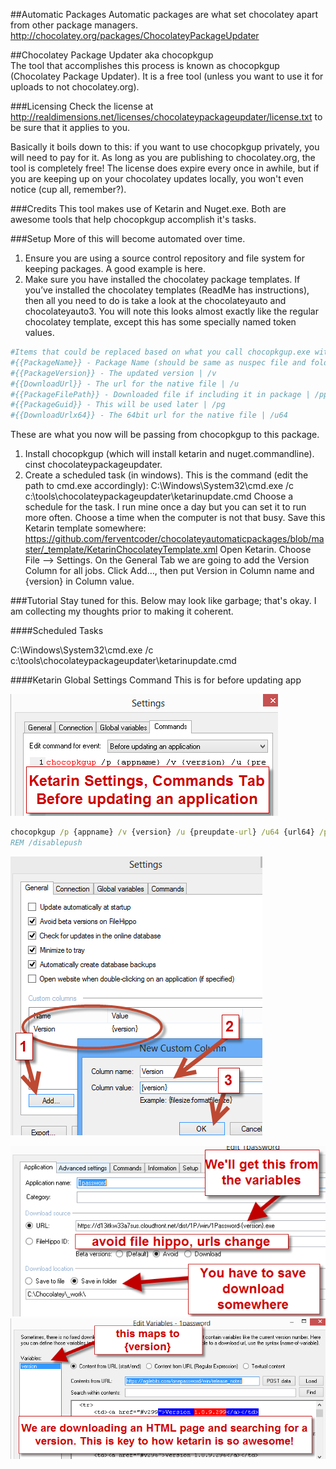 ##Automatic Packages
Automatic packages are what set chocolatey apart from other package managers. 
http://chocolatey.org/packages/ChocolateyPackageUpdater  
  
##Chocolatey Package Updater aka chocopkgup  
The tool that accomplishes this process is known as chocopkgup (Chocolatey Package Updater). It is a free tool (unless you want to use it for uploads to not chocolatey.org).  
  
###Licensing
Check the license at http://realdimensions.net/licenses/chocolateypackageupdater/license.txt to be sure that it applies to you.  
  
Basically it boils down to this: if you want to use chocopkgup privately, you will need to pay for it. As long as you are publishing to chocolatey.org, the tool is completely free! The license does expire every once in awhile, but if you are keeping up on your chocolatey updates locally, you won't even notice (cup all, remember?).  
  
###Credits
This tool makes use of Ketarin and Nuget.exe. Both are awesome tools that help chocopkgup accomplish it's tasks.  
  
###Setup
More of this will become automated over time.  
  
1. Ensure you are using a source control repository and file system for keeping packages. A good example is here. 
1. Make sure you have installed the chocolatey package templates. If you’ve installed the chocolatey templates (ReadMe has instructions), then all you need to do is take a look at the chocolateyauto and chocolateyauto3. You will note this looks almost exactly like the regular chocolatey template, except this has some specially named token values. 
  
```powershell 
#Items that could be replaced based on what you call chocopkgup.exe with
#{{PackageName}} - Package Name (should be same as nuspec file and folder) |/p
#{{PackageVersion}} - The updated version | /v
#{{DownloadUrl}} - The url for the native file | /u
#{{PackageFilePath}} - Downloaded file if including it in package | /pp
#{{PackageGuid}} - This will be used later | /pg
#{{DownloadUrlx64}} - The 64bit url for the native file | /u64
```
  
 These are what you now will be passing from chocopkgup to this package. 

1. Install chocopkgup (which will install ketarin and nuget.commandline). cinst chocolateypackageupdater. 
1. Create a scheduled task (in windows). This is the command (edit the path to cmd.exe accordingly): C:\Windows\System32\cmd.exe /c c:\tools\chocolateypackageupdater\ketarinupdate.cmd 
Choose a schedule for the task. I run mine once a day but you can set it to run more often. Choose a time when the computer is not that busy. 
Save this Ketarin template somewhere: https://github.com/ferventcoder/chocolateyautomaticpackages/blob/master/_template/KetarinChocolateyTemplate.xml 
Open Ketarin. Choose File –> Settings. 
On the General Tab we are going to add the Version Column for all jobs. Click Add…, then put Version in Column name and {version} in Column value. 


###Tutorial
Stay tuned for this. Below may look like garbage; that's okay. I am collecting my thoughts prior to making it coherent. 
  
####Scheduled Tasks
  
C:\Windows\System32\cmd.exe /c c:\tools\chocolateypackageupdater\ketarinupdate.cmd
  
####Ketarin Global Settings Command
This is for before updating app
  
![Ketarin Settings](images/chocopkgup/KetarinSettings.png "Ketarin Settings")    
  
```cmd
chocopkgup /p {appname} /v {version} /u {preupdate-url} /u64 {url64} /pp {file} 
REM /disablepush
```
  
![Ketarin Settings Custom](images/chocopkgup/KetarinShowCustomField.png "Ketarin Custom Field Setup")  
  
![Ketarin Job Main](images/chocopkgup/KetarinMain.png "Ketarin Job Main")  
![Ketarin Job Variables](images/chocopkgup/KetarinVariables.png "Ketarin Job Variables")  


  